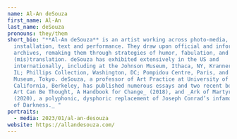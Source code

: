 ```yaml
---
name: Al-An deSouza
first_name: Al-An
last_name: deSouza
pronouns: they/them
short_bio: "**Al-An deSouza** is an artist working across photo-media,
  installation, text and performance. They draw upon official and informal
  archives, remaking them through strategies of humor, fabulation, and
  (mis)translation. deSouza has exhibited extensively in the US and
  internationally, including at the Johnson Museum, Ithaca, NY, Krannert Museum,
  IL; Phillips Collection, Washington, DC; Pompidou Centre, Paris, and the Mori
  Museum, Tokyo. deSouza, a professor of Art Practice at University of
  California, Berkeley, has published numerous essays and two recent books: _How
  Art Can Be Thought, A Handbook for Change_ (2018), and _Ark of Martyrs_
  (2020), a polyphonic, dysphoric replacement of Joseph Conrad’s infamous _Heart
  of Darkness._ "
portraits:
  - media: 2023/01/al-an-desouza
website: https://allandesouza.com/
---
```

